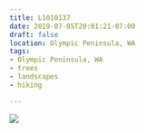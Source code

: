 ```yaml
---
title: L1010137
date: 2019-07-05T20:01:21-07:00
draft: false
location: Olympic Peninsula, WA
tags:
- Olympic Peninsula, WA
- trees
- landscapes
- hiking

---
```

![](https://d17enza3bfujl8.cloudfront.net/L1010137.jpg)
